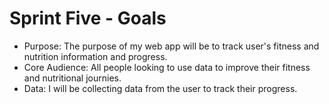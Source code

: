 # Sprint Five - Goals
- Purpose: The purpose of my web app will be to track user's fitness and nutrition information and progress.
- Core Audience: All people looking to use data to improve their fitness and nutritional journies.
- Data: I will be collecting data from the user to track their progress.
